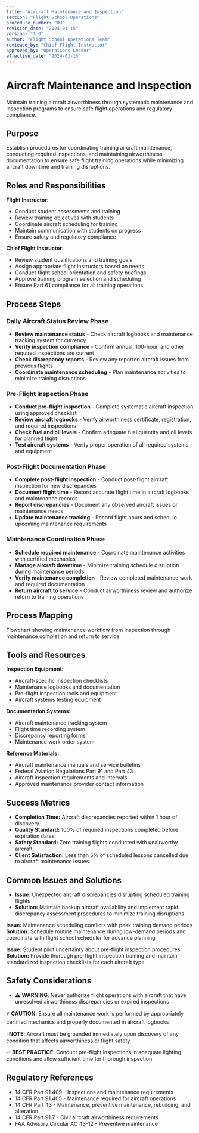 ```yaml
---
title: "Aircraft Maintenance and Inspection"
section: "Flight School Operations"
procedure_number: "03"
revision_date: "2024-01-15"
version: "1.0"
author: "Flight School Operations Team"
reviewed_by: "Chief Flight Instructor"
approved_by: "Operations Leader"
effective_date: "2024-01-15"
---
```


# Aircraft Maintenance and Inspection

Maintain training aircraft airworthiness through systematic maintenance and inspection programs to ensure safe flight operations and regulatory compliance.

## Purpose

Establish procedures for coordinating training aircraft maintenance, conducting required inspections, and maintaining airworthiness documentation to ensure safe flight training operations while minimizing aircraft downtime and training disruptions.

## Roles and Responsibilities

**Flight Instructor:**

- Conduct student assessments and training
- Review training objectives with students
- Coordinate aircraft scheduling for training
- Maintain communication with students on progress
- Ensure safety and regulatory compliance

**Chief Flight Instructor:**

- Review student qualifications and training goals
- Assign appropriate flight instructors based on needs
- Conduct flight school orientation and safety briefings
- Approve training program selection and scheduling
- Ensure Part 61 compliance for all training operations
## Process Steps

### Daily Aircraft Status Review Phase

- **Review maintenance status** - Check aircraft logbooks and maintenance tracking system for currency
- **Verify inspection compliance** - Confirm annual, 100-hour, and other required inspections are current
- **Check discrepancy reports** - Review any reported aircraft issues from previous flights
- **Coordinate maintenance scheduling** - Plan maintenance activities to minimize training disruptions

### Pre-Flight Inspection Phase

- **Conduct pre-flight inspection** - Complete systematic aircraft inspection using approved checklist
- **Review aircraft logbooks** - Verify airworthiness certificate, registration, and required inspections
- **Check fuel and oil levels** - Confirm adequate fuel quantity and oil levels for planned flight
- **Test aircraft systems** - Verify proper operation of all required systems and equipment

### Post-Flight Documentation Phase

- **Complete post-flight inspection** - Conduct post-flight aircraft inspection for new discrepancies
- **Document flight time** - Record accurate flight time in aircraft logbooks and maintenance records
- **Report discrepancies** - Document any observed aircraft issues or maintenance needs
- **Update maintenance tracking** - Record flight hours and schedule upcoming maintenance requirements

### Maintenance Coordination Phase

- **Schedule required maintenance** - Coordinate maintenance activities with certified mechanics
- **Manage aircraft downtime** - Minimize training schedule disruption during maintenance periods
- **Verify maintenance completion** - Review completed maintenance work and required documentation
- **Return aircraft to service** - Conduct airworthiness review and authorize return to training operations

## Process Mapping

Flowchart showing maintenance workflow from inspection through maintenance completion and return to service

## Tools and Resources

**Inspection Equipment:**

- Aircraft-specific inspection checklists
- Maintenance logbooks and documentation
- Pre-flight inspection tools and equipment
- Aircraft systems testing equipment

**Documentation Systems:**

- Aircraft maintenance tracking system
- Flight time recording system
- Discrepancy reporting forms
- Maintenance work order system

**Reference Materials:**

- Aircraft maintenance manuals and service bulletins
- Federal Aviation Regulations Part 91 and Part 43
- Aircraft inspection requirements and intervals
- Approved maintenance provider contact information

## Success Metrics

- **Completion Time:** Aircraft discrepancies reported within 1 hour of discovery.
- **Quality Standard:** 100% of required inspections completed before expiration dates.
- **Safety Standard:** Zero training flights conducted with unairworthy aircraft.
- **Client Satisfaction:** Less than 5% of scheduled lessons cancelled due to aircraft maintenance issues.


## Common Issues and Solutions

- **Issue:** Unexpected aircraft discrepancies disrupting scheduled training flights
- **Solution:** Maintain backup aircraft availability and implement rapid discrepancy assessment procedures to minimize training disruptions






**Issue:** Maintenance scheduling conflicts with peak training demand periods
**Solution:** Schedule routine maintenance during low-demand periods and coordinate with flight school scheduler for advance planning

**Issue:** Student pilot uncertainty about pre-flight inspection procedures
**Solution:** Provide thorough pre-flight inspection training and maintain standardized inspection checklists for each aircraft type

## Safety Considerations

- ⚠️ **WARNING**: Never authorize flight operations with aircraft that have unresolved airworthiness discrepancies or expired inspections



⚡ **CAUTION**: Ensure all maintenance work is performed by appropriately certified mechanics and properly documented in aircraft logbooks

ℹ️ **NOTE**: Aircraft must be grounded immediately upon discovery of any condition that affects airworthiness or flight safety

✅ **BEST PRACTICE**: Conduct pre-flight inspections in adequate lighting conditions and allow sufficient time for thorough inspection

## Regulatory References

- 14 CFR Part 91.409 - Inspections and maintenance requirements
- 14 CFR Part 91.405 - Maintenance required for aircraft operations
- 14 CFR Part 43 - Maintenance, preventive maintenance, rebuilding, and alteration
- 14 CFR Part 91.7 - Civil aircraft airworthiness requirements
- FAA Advisory Circular AC 43-12 - Preventive maintenance
